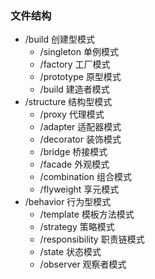 ### 文件结构
- /build 创建型模式
  - /singleton 单例模式
  - /factory 工厂模式
  - /prototype 原型模式
  - /build 建造者模式
- /structure 结构型模式
  - /proxy 代理模式
  - /adapter 适配器模式
  - /decorator 装饰模式
  - /bridge 桥接模式
  - /facade 外观模式
  - /combination 组合模式
  - /flyweight 享元模式
- /behavior 行为型模式
  - /template 模板方法模式
  - /strategy 策略模式
  - /responsibility 职责链模式
  - /state 状态模式
  - /observer 观察者模式